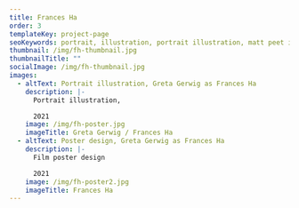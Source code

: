 ```yaml
---
title: Frances Ha
order: 3
templateKey: project-page
seoKeywords: portrait, illustration, portrait illustration, matt peet illustration
thumbnail: /img/fh-thumbnail.jpg
thumbnailTitle: ""
socialImage: /img/fh-thumbnail.jpg
images:
  - altText: Portrait illustration, Greta Gerwig as Frances Ha
    description: |-
      Portrait illustration, 

      2021
    image: /img/fh-poster.jpg
    imageTitle: Greta Gerwig / Frances Ha
  - altText: Poster design, Greta Gerwig as Frances Ha
    description: |-
      Film poster design

      2021
    image: /img/fh-poster2.jpg
    imageTitle: Frances Ha
---
```


